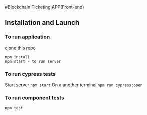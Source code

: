 #Blockchain Ticketing APP(Front-end)

## Installation and Launch

### To run application   
clone this repo

```
npm install  
npm start - to run server  
```

### To run cypress tests  

Start server `npm start`
On a another terminal `npm run cypress:open`  

### To run component tests

`npm test`
